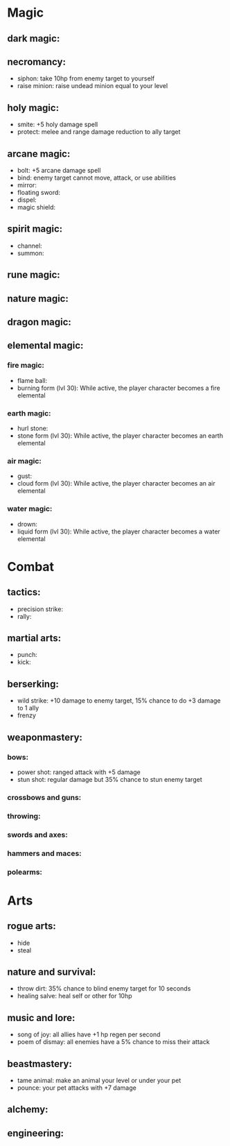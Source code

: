 # Magic

## dark magic:

## necromancy:
- siphon: take 10hp from enemy target to yourself
- raise minion: raise undead minion equal to your level

## holy magic:
- smite: +5 holy damage spell
- protect: melee and range damage reduction to ally target

## arcane magic:
- bolt: +5 arcane damage spell
- bind: enemy target cannot move, attack, or use abilities
- mirror:
- floating sword:
- dispel:
- magic shield:

## spirit magic:
- channel:
- summon:

## rune magic:

## nature magic:

## dragon magic:

## elemental magic:

### fire magic:
- flame ball:
- burning form (lvl 30): While active, the player character becomes a fire elemental

### earth magic:
- hurl stone:
- stone form (lvl 30): While active, the player character becomes an earth elemental

### air magic:
- gust:
- cloud form (lvl 30): While active, the player character becomes an air elemental

### water magic:
- drown:
- liquid form (lvl 30): While active, the player character becomes a water elemental

# Combat

## tactics:
- precision strike:
- rally:

## martial arts:
- punch:
- kick:

## berserking:
- wild strike: +10 damage to enemy target, 15% chance to do +3 damage to 1 ally
- frenzy

## weaponmastery:

### bows:
- power shot: ranged attack with +5 damage
- stun shot: regular damage but 35% chance to stun enemy target

### crossbows and guns:

### throwing:

### swords and axes:

### hammers and maces:

### polearms:

# Arts

## rogue arts:
- hide
- steal

## nature and survival:
- throw dirt: 35% chance to blind enemy target for 10 seconds
- healing salve: heal self or other for 10hp

## music and lore:
- song of joy: all allies have +1 hp regen per second
- poem of dismay: all enemies have a 5% chance to miss their attack

## beastmastery:
- tame animal: make an animal your level or under your pet
- pounce: your pet attacks with +7 damage

## alchemy:

## engineering:
